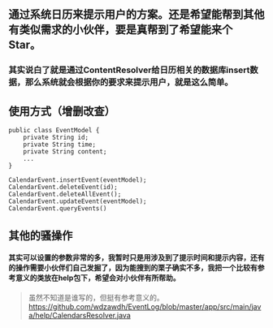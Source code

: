 ## 通过系统日历来提示用户的方案。还是希望能帮到其他有类似需求的小伙伴，要是真帮到了希望能来个Star。

### 其实说白了就是通过ContentResolver给日历相关的数据库insert数据，那么系统就会根据你的要求来提示用户，就是这么简单。
## 使用方式（增删改查）
```
public class EventModel {
    private String id;
    private String time;
    private String content;
    ...
}

CalendarEvent.insertEvent(eventModel);
CalendarEvent.deleteEvent(id);
CalendarEvent.deleteAllEvent();
CalendarEvent.updateEvent(eventModel);
CalendarEvent.queryEvents()
```
## 其他的骚操作
#### 其实可以设置的参数非常的多，我暂时只是用涉及到了提示时间和提示内容，还有的操作需要小伙伴们自己发掘了，因为能搜到的栗子确实不多，我把一个比较有参考意义的类放在help包下，希望会对小伙伴有所帮助。
>虽然不知道是谁写的，但挺有参考意义的。 https://github.com/wdzawdh/EventLog/blob/master/app/src/main/java/help/CalendarsResolver.java
